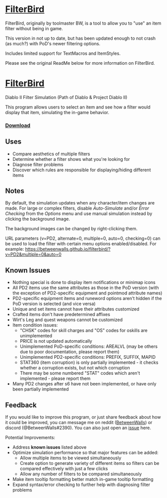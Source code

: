 # [FilterBird](https://qordwasalreadytaken.github.io/filterbird/)

FilterBird, originally by toolmaster BW, is a tool to allow you to "use" an item filter without being in game. 

This version in not up to date, but has been updated enough to not crash (as much?) with PoD's newer filtering options. 

Includes limited support for TextMacros and ItemStyles.


Please see the original ReadMe below for more information on FilterBird. 


# [FilterBird](https://betweenwalls.github.io/filterbird/)
Diablo II Filter Simulation (Path of Diablo & Project Diablo II)

This program allows users to select an item and see how a filter would display that item, simulating the in-game behavior.

### [Download](https://github.com/BetweenWalls/filterbird/archive/master.zip)

## Uses
* Compare aesthetics of multiple filters
* Determine whether a filter shows what you're looking for
* Diagnose filter problems
* Discover which rules are responsible for displaying/hiding different items

## Notes
By default, the simulation updates when any character/item changes are made. For large or complex filters, disable *Auto-Simulate* and/or *Error Checking* from the *Options* menu and use manual simulation instead by clicking the background image.

The background images can be changed by right-clicking them.

URL parameters (v=PD2, alternate=0, multiple=0, auto=0, checking=0) can be used to load the filter with certain menu options enabled/disabled. For example: https://betweenwalls.github.io/filterbird/?v=PD2&multiple=0&auto=0

## Known Issues
* Nothing special is done to display item notifications or minimap icons
* All PD2 items use the same attributes as those in the PoD version (with the exception of PD2-specific equipment and pointmod attribute names)
* PD2-specific equipment items and runeword options aren't hidden if the PoD version is selected (and vice versa)
* Unique and set items cannot have their attributes customized
* Crafted items don't have predetermined affixes
* Wirt's Leg and quest weapons cannot be customized
* Item condition issues:
  * "CHSK" codes for skill charges and "OS" codes for oskills are unimplemented
  * PRICE is not updated automatically
  * Unimplemented PoD-specific conditions: AREALVL (may be others due to poor documentation, please report them)
  * Unimplemented PD2-specific conditions: PREFIX, SUFFIX, MAPID
  * STAT360 (item corruption) is only partially implemented - it checks whether a corruption exists, but not which corruption
  * There may be some numbered "STAT" codes which aren't implemented - please report them
* Many PD2 changes after s6 have not been implemented, or have only been partially implemented
<!--
** MAPTIER, new maps
** SOCKETS (same as SOCK), GEM (same as GEMLEVEL)
** EDEF, EDAM (includes bonuses from socketed runes/gems/jewels unlike ED)
** "between" operator (~)
** additional codes can be summed prior to evaluation
** previously-glide-only colors now work
** new keywords: %SOCKETS%, %DEF%, %ED%, %EDEF%, %EDAM%, %AR%, %RES%, %STR%, %DEX%
** keywords for all numbered attributes
** keywords for all individual skills
** many new numbered attributes
** CHARSTAT codes
** MULTI stats
** AUTOMOD (similar to PREFIX/SUFFIX)
** probably others...
-->

## Feedback
If you would like to improve this program, or just share feedback about how it could be improved, you can message me on reddit ([BetweenWalls](https://www.reddit.com/message/compose/?to=BetweenWalls)) or discord (@BetweenWalls#2390). You can also just open an [issue](https://github.com/BetweenWalls/filterbird/issues) here.

Potential Improvements:
* Address **known issues** listed above
* Optimize simulation performance so that major features can be added:
  * Allow multiple items to be viewed simultaneously
  * Create option to generate variety of different items so filters can be compared effectively with just a few clicks
  * Allow any number of filters to be compared simultaneously
* Make item tooltip formatting better match in-game tooltip formatting
* Expand syntax/error checking to further help with diagnosing filter problems